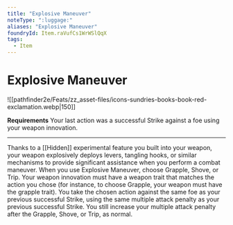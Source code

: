 ```yaml
---
title: "Explosive Maneuver"
noteType: ":luggage:"
aliases: "Explosive Maneuver"
foundryId: Item.raVufCs1WrWSlQqX
tags:
  - Item
---
```


# Explosive Maneuver
![[pathfinder2e/Feats/zz_asset-files/icons-sundries-books-book-red-exclamation.webp|150]]

**Requirements** Your last action was a successful Strike against a foe using your weapon innovation.

* * *

Thanks to a [[Hidden]] experimental feature you built into your weapon, your weapon explosively deploys levers, tangling hooks, or similar mechanisms to provide significant assistance when you perform a combat maneuver. When you use Explosive Maneuver, choose Grapple, Shove, or Trip. Your weapon innovation must have a weapon trait that matches the action you chose (for instance, to choose Grapple, your weapon must have the grapple trait). You take the chosen action against the same foe as your previous successful Strike, using the same multiple attack penalty as your previous successful Strike. You still increase your multiple attack penalty after the Grapple, Shove, or Trip, as normal.
